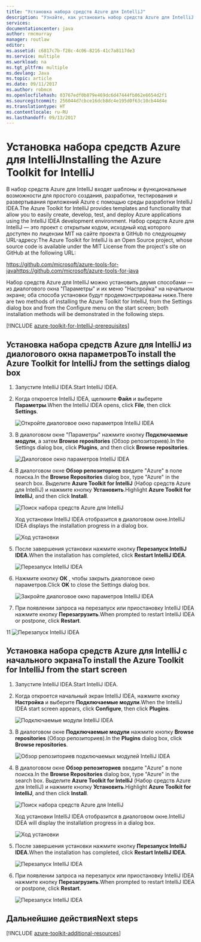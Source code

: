 ```yaml
---
title: "Установка набора средств Azure для IntelliJ"
description: "Узнайте, как установить набор средств Azure для IntelliJ IDEA."
services: 
documentationcenter: java
author: rmcmurray
manager: routlaw
editor: 
ms.assetid: c6817c7b-f28c-4c06-8216-41c7a8117de3
ms.service: multiple
ms.workload: na
ms.tgt_pltfrm: multiple
ms.devlang: Java
ms.topic: article
ms.date: 09/11/2017
ms.author: robmcm
ms.openlocfilehash: 03767edf0b879e469dc6d47444fb862e6654d2f1
ms.sourcegitcommit: 256044d7cbce16dcb8dc4e195d0f63c10cb44d4e
ms.translationtype: HT
ms.contentlocale: ru-RU
ms.lasthandoff: 09/13/2017
---
```

# <a name="installing-the-azure-toolkit-for-intellij"></a><span data-ttu-id="1f106-103">Установка набора средств Azure для IntelliJ</span><span class="sxs-lookup"><span data-stu-id="1f106-103">Installing the Azure Toolkit for IntelliJ</span></span>
<span data-ttu-id="1f106-104">В набор средств Azure для IntelliJ входят шаблоны и функциональные возможности для простого создания, разработки, тестирования и развертывания приложений Azure с помощью среды разработки IntelliJ IDEA.</span><span class="sxs-lookup"><span data-stu-id="1f106-104">The Azure Toolkit for IntelliJ provides templates and functionality that allow you to easily create, develop, test, and deploy Azure applications using the IntelliJ IDEA development environment.</span></span> <span data-ttu-id="1f106-105">Набор средств Azure для IntelliJ — это проект с открытым кодом, исходный код которого доступен по лицензии MIT на сайте проекта в GitHub по следующему URL-адресу:</span><span class="sxs-lookup"><span data-stu-id="1f106-105">The Azure Toolkit for IntelliJ is an Open Source project, whose source code is available under the MIT License from the project's site on GitHub at the following URL:</span></span>

<span data-ttu-id="1f106-106"><https://github.com/microsoft/azure-tools-for-java></span><span class="sxs-lookup"><span data-stu-id="1f106-106"><https://github.com/microsoft/azure-tools-for-java></span></span>

<span data-ttu-id="1f106-107">Набор средств Azure для IntelliJ можно установить двумя способами — из диалогового окна "Параметры" и их меню "Настройка" на начальном экране; оба способа установки будут продемонстрированы ниже.</span><span class="sxs-lookup"><span data-stu-id="1f106-107">There are two methods of installing the Azure Toolkit for IntelliJ, from the Settings dialog box and from the Configure menu on the start screen; both installation methods will be demonstrated in the following steps.</span></span>

[!INCLUDE [azure-toolkit-for-IntelliJ-prerequisites](../includes/azure-toolkit-for-intellij-prerequisites.md)]

## <a name="to-install-the-azure-toolkit-for-intellij-from-the-settings-dialog-box"></a><span data-ttu-id="1f106-108">Установка набора средств Azure для IntelliJ из диалогового окна параметров</span><span class="sxs-lookup"><span data-stu-id="1f106-108">To install the Azure Toolkit for IntelliJ from the settings dialog box</span></span>

1. <span data-ttu-id="1f106-109">Запустите IntelliJ IDEA.</span><span class="sxs-lookup"><span data-stu-id="1f106-109">Start IntelliJ IDEA.</span></span>

1. <span data-ttu-id="1f106-110">Когда откроется IntelliJ IDEA, щелкните **Файл** и выберите **Параметры**.</span><span class="sxs-lookup"><span data-stu-id="1f106-110">When the IntelliJ IDEA opens, click **File**, then click **Settings**.</span></span>
   
   ![Откройте диалоговое окно параметров IntelliJ IDEA][01a]

1. <span data-ttu-id="1f106-112">В диалоговом окне "Параметры" нажмите кнопку **Подключаемые модули**, а затем **Browse repositories** (Обзор репозиториев).</span><span class="sxs-lookup"><span data-stu-id="1f106-112">In the Settings dialog box, click **Plugins**, and then click **Browse repositories**.</span></span>
   
   ![Диалоговое окно параметров IntelliJ IDEA][02a]

1. <span data-ttu-id="1f106-114">В диалоговом окне **Обзор репозиториев** введите "Azure" в поле поиска.</span><span class="sxs-lookup"><span data-stu-id="1f106-114">In the **Browse Repositories** dialog box, type "Azure" in the search box.</span></span> <span data-ttu-id="1f106-115">Выделите **Azure Toolkit for IntelliJ** (Набор средств Azure для IntelliJ) и нажмите кнопку **Установить**.</span><span class="sxs-lookup"><span data-stu-id="1f106-115">Highlight **Azure Toolkit for IntelliJ**, and then click **Install**.</span></span>
   
   ![Поиск набора средств Azure для IntelliJ][03]
   
   <span data-ttu-id="1f106-117">Ход установки IntelliJ IDEA отобразится в диалоговом окне.</span><span class="sxs-lookup"><span data-stu-id="1f106-117">IntelliJ IDEA displays the installation progress in a dialog box.</span></span>
   
   ![Ход установки][04]

1. <span data-ttu-id="1f106-119">После завершения установки нажмите кнопку **Перезапуск IntelliJ IDEA**.</span><span class="sxs-lookup"><span data-stu-id="1f106-119">When the installation has completed, click **Restart IntelliJ IDEA**.</span></span>
   
   ![Перезапуск IntelliJ IDEA][05]

1. <span data-ttu-id="1f106-121">Нажмите кнопку **ОК** , чтобы закрыть диалоговое окно параметров.</span><span class="sxs-lookup"><span data-stu-id="1f106-121">Click **OK** to close the Settings dialog box.</span></span>
   
   ![Закройте диалоговое окно параметров IntelliJ IDEA][06]

1. <span data-ttu-id="1f106-123">При появлении запроса на перезапуск или приостановку IntelliJ IDEA нажмите кнопку **Перезагрузить**.</span><span class="sxs-lookup"><span data-stu-id="1f106-123">When prompted to restart IntelliJ IDEA or postpone, click **Restart**.</span></span>
   
<span data-ttu-id="1f106-124">1</span><span class="sxs-lookup"><span data-stu-id="1f106-124">1</span></span>   ![Перезапуск IntelliJ IDEA][07]

## <a name="to-install-the-azure-toolkit-for-intellij-from-the-start-screen"></a><span data-ttu-id="1f106-126">Установка набора средств Azure для IntelliJ с начального экрана</span><span class="sxs-lookup"><span data-stu-id="1f106-126">To install the Azure Toolkit for IntelliJ from the start screen</span></span>

1. <span data-ttu-id="1f106-127">Запустите IntelliJ IDEA.</span><span class="sxs-lookup"><span data-stu-id="1f106-127">Start IntelliJ IDEA.</span></span>

1. <span data-ttu-id="1f106-128">Когда откроется начальный экран IntelliJ IDEA, нажмите кнопку **Настройка** и выберите **Подключаемые модули**.</span><span class="sxs-lookup"><span data-stu-id="1f106-128">When the IntelliJ IDEA start screen appears, click **Configure**, then click **Plugins**.</span></span>
   
   ![Подключаемые модули IntelliJ IDEA][01b]

1. <span data-ttu-id="1f106-130">В диалоговом окне **Подключаемые модули** нажмите кнопку **Browse repositories** (Обзор репозиториев).</span><span class="sxs-lookup"><span data-stu-id="1f106-130">In the **Plugins** dialog box, click **Browse repositories**.</span></span>
   
   ![Обзор репозиториев подключаемых модулей IntelliJ IDEA][02b]

1. <span data-ttu-id="1f106-132">В диалоговом окне **Обзор репозиториев** введите "Azure" в поле поиска.</span><span class="sxs-lookup"><span data-stu-id="1f106-132">In the **Browse Repositories** dialog box, type "Azure" in the search box.</span></span> <span data-ttu-id="1f106-133">Выделите **Azure Toolkit for IntelliJ** (Набор средств Azure для IntelliJ) и нажмите кнопку **Установить**.</span><span class="sxs-lookup"><span data-stu-id="1f106-133">Highlight **Azure Toolkit for IntelliJ**, and then click **Install**.</span></span>
   
   ![Поиск набора средств Azure для IntelliJ][03]
   
   <span data-ttu-id="1f106-135">Ход установки IntelliJ IDEA отобразится в диалоговом окне.</span><span class="sxs-lookup"><span data-stu-id="1f106-135">IntelliJ IDEA will display the installation progress in a dialog box.</span></span>
   
   ![Ход установки][04]

1. <span data-ttu-id="1f106-137">После завершения установки нажмите кнопку **Перезапуск IntelliJ IDEA**.</span><span class="sxs-lookup"><span data-stu-id="1f106-137">When the installation has completed, click **Restart IntelliJ IDEA**.</span></span>
   
   ![Перезапуск IntelliJ IDEA][05]

1. <span data-ttu-id="1f106-139">При появлении запроса на перезапуск или приостановку IntelliJ IDEA нажмите кнопку **Перезагрузить**.</span><span class="sxs-lookup"><span data-stu-id="1f106-139">When prompted to restart IntelliJ IDEA or postpone, click **Restart**.</span></span>
   
   ![Перезапуск IntelliJ IDEA][07]

## <a name="next-steps"></a><span data-ttu-id="1f106-141">Дальнейшие действия</span><span class="sxs-lookup"><span data-stu-id="1f106-141">Next steps</span></span>

[!INCLUDE [azure-toolkit-additional-resources](../includes/azure-toolkit-additional-resources.md)]

<!-- URL List -->

<!-- IMG List -->

[01a]: media/azure-toolkit-for-intellij-installation/01-intellij-file-settings.png
[01b]: media/azure-toolkit-for-intellij-installation/01-intellij-configure-dropdown.png
[02a]: media/azure-toolkit-for-intellij-installation/02-intellij-settings-dialog.png
[02b]: media/azure-toolkit-for-intellij-installation/02-intellij-plugins-dialog.png
[03]: media/azure-toolkit-for-intellij-installation/03-intellij-browse-repositories.png
[04]: media/azure-toolkit-for-intellij-installation/04-install-progress.png
[05]: media/azure-toolkit-for-intellij-installation/05-restart-intellij.png
[06]: media/azure-toolkit-for-intellij-installation/06-intellij-settings-dialog.png
[07]: media/azure-toolkit-for-intellij-installation/07-restart-intellij.png
